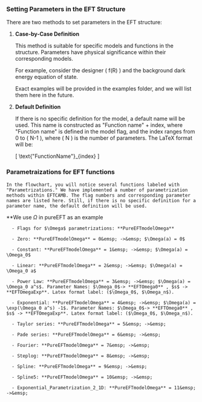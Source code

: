 ### Setting Parameters in the EFT Structure

There are two methods to set parameters in the EFT structure:

1. **Case-by-Case Definition**

   This method is suitable for specific models and functions in the structure. Parameters have physical significance within their corresponding models.

   For example, consider the designer \( f(R) \) and the background dark energy equation of state.

   Exact examples will be provided in the examples folder, and we will list them here in the future.

2. **Default Definition**

   If there is no specific definition for the model, a default name will be used. This name is constructed as "Function name" + index, where "Function name" is defined in the model flag, and the index ranges from 0 to \( N-1 \), where \( N \) is the number of parameters. The LaTeX format will be: 

   \[
   \text{"FunctionName"}_{index}
   \]

### Parametraizations for EFT functions

    In the flowchart, you will notice several functions labeled with "Parametrizations." We have implemented a number of parametrization methods within EFTCAMB. The flag numbers and corresponding parameter names are listed here. Still, if there is no specific definition for a parameter name, the default definition will be used.

   **We use $\Omega$ in pureEFT as an example
   
      - Flags for $\Omega$ parametrizations: **PureEFTmodelOmega** 
      
      - Zero: **PureEFTmodelOmega** = 0&emsp; ->&emsp; $\Omega(a) = 0$
      
      - Constant: **PureEFTmodelOmega** = 1&emsp; ->&emsp; $\Omega(a) = \Omega_0$
      
      - Linear: **PureEFTmodelOmega** = 2&emsp; ->&emsp; $\Omega(a) = \Omega_0 a$
      
      - Power Law: **PureEFTmodelOmega** = 3&emsp; ->&emsp; $\Omega(a) = \Omega_0 a^s$. Parameter Names: $\Omega_0$-> **EFTOmega0** , $s$ -> **EFTOmegaExp**. Latex format label: ($\Omega_0$, $\Omega_n$).
      
      - Exponential: **PureEFTmodelOmega** = 4&emsp; ->&emsp; $\Omega(a) = \exp(\Omega_0 a^s) -1$. Parameter Names: $\Omega_0$-> **EFTOmega0** , $s$ -> **EFTOmegaExp**. Latex format label: ($\Omega_0$, $\Omega_n$).
      
      - Taylor series: **PureEFTmodelOmega** = 5&emsp; ->&emsp; 
      
      - Pade series: **PureEFTmodelOmega** = 6&emsp; ->&emsp; 
      
      - Fourier: **PureEFTmodelOmega** = 7&emsp; ->&emsp; 
      
      - Steplog: **PureEFTmodelOmega** = 8&emsp; ->&emsp; 
      
      - Spline: **PureEFTmodelOmega** = 9&emsp; ->&emsp;
      
      - Spline5: **PureEFTmodelOmega** = 10&emsp; ->&emsp;
      
      - Exponential_Parametrization_2_1D: **PureEFTmodelOmega** = 11&emsp; ->&emsp;
    
